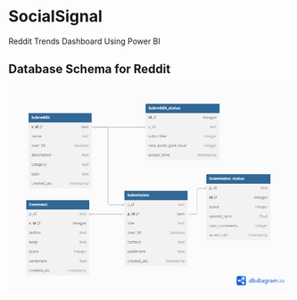 # SocialSignal
Reddit Trends Dashboard Using Power BI

## Database Schema for Reddit
![Reddit](imgs/Reddit_Schema.png)